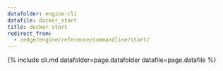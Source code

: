 ```yaml
---
datafolder: engine-cli
datafile: docker_start
title: docker start
redirect_from:
  - /edge/engine/reference/commandline/start/
---
```


<!--
Sorry, but the contents of this page are automatically generated from
Docker's source code. If you want to suggest a change to the text that appears
here, you'll need to find the string by searching this repo:

https://github.com/docker/cli
-->

{% include cli.md datafolder=page.datafolder datafile=page.datafile %}
